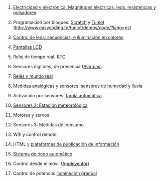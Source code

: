 1. [Electricidad y electrónica. Magnitudes electricas, leds, resistencias y pulsadores](./Electronica.md)

1. Programación por bloques: [Scratch](./scratch.md) y [Tuniot](./ProgramacionBloques.md) (http://www.easycoding.tn/tuniot/demos/code/?lang=es)

1. [Control de leds: secuencias, e iluminación en colores](./Leds.md)

1. [Pantallas LCD](./LCD.md)

1. Reloj de tiempo real, [RTC](./Reloj_RTC.md)

1. Sensores digitales, de presencia ([Alarmas](./Alarma-Rele.md))

1. [Relés y mundo real](./Reles.md)

1. Medidas analógicas y sensores: [sensores de humedad](./Riego_automatico.md) y lluvia

1. Activación por sensores: [farola automática](./Iluminacion_automatica.md)

1. [Sensores 2:  Estación meteorológica](./Sensores_atmosfericos.md)

1. Motores y servos

1. Sensores 3: Medidas de consumo

1. Wifi y control remoto

1. HTML y [plataformas de publicación de información](./Plataformas.md)

1. [Sistema de riego automático](./Riego_automatico.md)

1. Control desde el móvil ([AppInventor](./appInventor.md))

1. Control de potencia: [iluminación gradual](./LedPWM.md)

